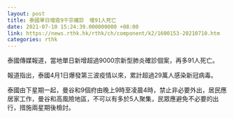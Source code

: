 ```yaml
---
layout: post
title: 泰國單日增逾9千宗確診　增91人死亡
date: 2021-07-10 15:24:39.000000000 +08:00
link: https://news.rthk.hk/rthk/ch/component/k2/1600153-20210710.htm
categories: rthk
---
```


泰國傳媒報道，當地單日新增超過9000宗新型肺炎確診個案，再多91人死亡。

報道指出，泰國4月1日爆發第三波疫情以來，累計超過29萬人感染新冠病毒。

泰國由下星期一起，曼谷和9個府由晚上9時至凌晨4時，禁止非必要外出，居民應居家工作，曼谷和高風險地區，不可以有多於5人聚集，民眾應避免不必要的出行，措施兩星期後檢討。
